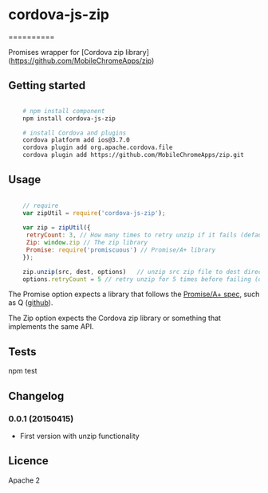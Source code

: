 # cordova-js-zip
==========

Promises wrapper for [Cordova zip library] (https://github.com/MobileChromeApps/zip)

## Getting started

```bash

    # npm install component
    npm install cordova-js-zip    

    # install Cordova and plugins
    cordova platform add ios@3.7.0
    cordova plugin add org.apache.cordova.file
    cordova plugin add https://github.com/MobileChromeApps/zip.git
```


## Usage


```javascript
    
    // require 
    var zipUtil = require('cordova-js-zip'); 
    
    var zip = zipUtil({
     retryCount: 3, // How many times to retry unzip if it fails (default is 1)
     Zip: window.zip // The zip library
     Promise: require('promiscuous') // Promise/A+ library
    });

    zip.unzip(src, dest, options)   // unzip src zip file to dest directory
    options.retryCount = 5 // retry unzip for 5 times before failing (defaults to 1)
```

The Promise option expects a library that follows the [Promise/A+ spec](https://promisesaplus.com/), such as Q ([github](https://github.com/kriskowal/q)).

The Zip option expects the Cordova zip library or something that implements the same API.

## Tests

  npm test

## Changelog

### 0.0.1 (20150415)

* First version with unzip functionality

## Licence

Apache 2